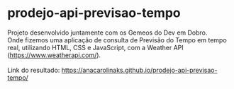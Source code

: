 # prodejo-api-previsao-tempo

Projeto desenvolvido juntamente com os Gemeos do Dev em Dobro.</br>
Onde fizemos uma aplicação de consulta de Previsão do Tempo em tempo real, utilizando HTML, CSS e JavaScript, com a Weather API (https://www.weatherapi.com/).</br>
<br>
Link do resultado: https://anacarolinaks.github.io/prodejo-api-previsao-tempo/
